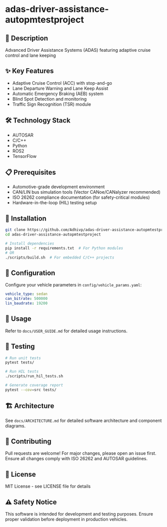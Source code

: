 # adas-driver-assistance-autopmtestproject

## 🚗 Description
Advanced Driver Assistance Systems (ADAS) featuring adaptive cruise control and lane keeping

## ✨ Key Features
- Adaptive Cruise Control (ACC) with stop-and-go
- Lane Departure Warning and Lane Keep Assist
- Automatic Emergency Braking (AEB) system
- Blind Spot Detection and monitoring
- Traffic Sign Recognition (TSR) module

## 🛠️ Technology Stack
- AUTOSAR
- C/C++
- Python
- ROS2
- TensorFlow

## 📋 Prerequisites
- Automotive-grade development environment
- CAN/LIN bus simulation tools (Vector CANoe/CANalyzer recommended)
- ISO 26262 compliance documentation (for safety-critical modules)
- Hardware-in-the-loop (HIL) testing setup

## 🚀 Installation
```bash
git clone https://github.com/Adhivp/adas-driver-assistance-autopmtestproject.git
cd adas-driver-assistance-autopmtestproject

# Install dependencies
pip install -r requirements.txt  # For Python modules
# OR
./scripts/build.sh  # For embedded C/C++ projects
```

## 🔧 Configuration
Configure your vehicle parameters in `config/vehicle_params.yaml`:
```yaml
vehicle_type: sedan
can_bitrate: 500000
lin_baudrate: 19200
```

## 📖 Usage
Refer to `docs/USER_GUIDE.md` for detailed usage instructions.

## 🧪 Testing
```bash
# Run unit tests
pytest tests/

# Run HIL tests
./scripts/run_hil_tests.sh

# Generate coverage report
pytest --cov=src tests/
```

## 🏗️ Architecture
See `docs/ARCHITECTURE.md` for detailed software architecture and component diagrams.

## 🤝 Contributing
Pull requests are welcome! For major changes, please open an issue first.
Ensure all changes comply with ISO 26262 and AUTOSAR guidelines.

## 📄 License
MIT License - see LICENSE file for details

## ⚠️ Safety Notice
This software is intended for development and testing purposes. 
Ensure proper validation before deployment in production vehicles.
